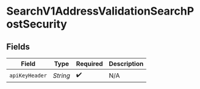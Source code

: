 # SearchV1AddressValidationSearchPostSecurity


## Fields

| Field              | Type               | Required           | Description        |
| ------------------ | ------------------ | ------------------ | ------------------ |
| `apiKeyHeader`     | *String*           | :heavy_check_mark: | N/A                |